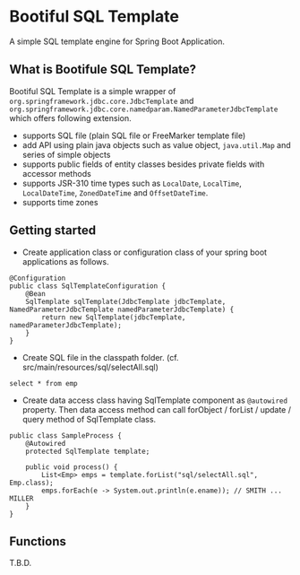 Bootiful SQL Template
===========

A simple SQL template engine for Spring Boot Application.

## What is Bootifule SQL Template?
Bootiful SQL Template is a simple wrapper of `org.springframework.jdbc.core.JdbcTemplate` and `org.springframework.jdbc.core.namedparam.NamedParameterJdbcTemplate` which offers following extension.

* supports SQL file (plain SQL file or FreeMarker template file)
* add API using plain java objects such as value object, `java.util.Map` and series of simple objects
* supports public fields of entity classes besides private fields with accessor methods
* supports JSR-310 time types such as `LocalDate`, `LocalTime`, `LocalDateTime`, `ZonedDateTime` and `OffsetDateTime`.
* supports time zones

## Getting started
* Create application class or configuration class of your spring boot applications as follows.

```
@Configuration
public class SqlTemplateConfiguration {
	@Bean
	SqlTemplate sqlTemplate(JdbcTemplate jdbcTemplate, NamedParameterJdbcTemplate namedParameterJdbcTemplate) {
		return new SqlTemplate(jdbcTemplate, namedParameterJdbcTemplate);
	}
}
```

* Create SQL file in the classpath folder. (cf. src/main/resources/sql/selectAll.sql)

```
select * from emp
```

* Create data access class having SqlTemplate component as `@autowired` property. Then data access method can call forObject / forList / update / query method of SqlTemplate class.

```
public class SampleProcess {
    @Autowired
    protected SqlTemplate template;

    public void process() {
        List<Emp> emps = template.forList("sql/selectAll.sql", Emp.class);
        emps.forEach(e -> System.out.println(e.ename)); // SMITH ... MILLER
    }
}
```
## Functions

T.B.D.
